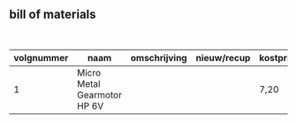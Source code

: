 ## bill of materials
<br />

|volgnummer|naam|omschrijving|nieuw/recup|kostprijs/stuk|aantal|subtotaal|
|----------|----|------------|-----------|--------------|------|---------|
|         1| Micro Metal Gearmotor HP 6V |            |           |    7,20      |   2  |         |
